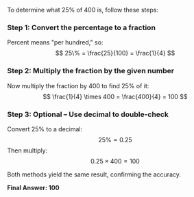 To determine what 25% of 400 is, follow these steps:

### Step 1: Convert the percentage to a fraction
Percent means "per hundred," so:
$$
25\% = \frac{25}{100} = \frac{1}{4}
$$

### Step 2: Multiply the fraction by the given number
Now multiply the fraction by 400 to find 25% of it:
$$
\frac{1}{4} \times 400 = \frac{400}{4} = 100
$$

### Step 3: Optional – Use decimal to double-check
Convert 25% to a decimal:
$$
25\% = 0.25
$$
Then multiply:
$$
0.25 \times 400 = 100
$$

Both methods yield the same result, confirming the accuracy.

**Final Answer: 100**